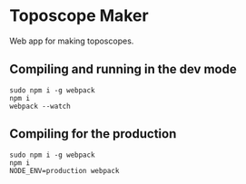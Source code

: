# Toposcope Maker

Web app for making toposcopes.

## Compiling and running in the dev mode
```
sudo npm i -g webpack
npm i
webpack --watch
```

## Compiling for the production

```
sudo npm i -g webpack
npm i
NODE_ENV=production webpack
```
